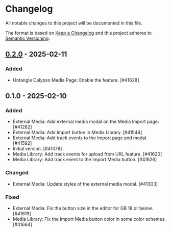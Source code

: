 # Changelog

All notable changes to this project will be documented in this file.

The format is based on [Keep a Changelog](https://keepachangelog.com/en/1.0.0/)
and this project adheres to [Semantic Versioning](https://semver.org/spec/v2.0.0.html).

## [0.2.0] - 2025-02-11
### Added
- Untangle Calypso Media Page: Enable the feature. [#41628]

## 0.1.0 - 2025-02-10
### Added
- External Media: Add external media modal on the Media Import page. [#41282]
- External Media: Add Import button in Media Library. [#41544]
- External Media: Add track events to the Import page and modal. [#41592]
- Initial version. [#41078]
- Media Library: Add track events for upload from URL feature. [#41620]
- Media Library: Add track event to the Import Media button. [#41626]

### Changed
- External Media: Update styles of the external media modal. [#41303]

### Fixed
- External Media: Fix the button size in the editor for GB 18 or below. [#41619]
- Media Library: Fix the Import Media button color in some color schemes. [#41664]

[0.2.0]: https://github.com/Automattic/jetpack-external-media/compare/v0.1.0...v0.2.0
